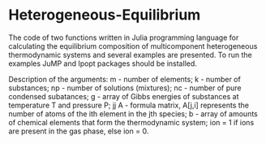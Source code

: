 # Heterogeneous-Equilibrium
The code of two functions written in Julia programming language for calculating the equilibrium composition of multicomponent heterogeneous thermodynamic systems and several examples are presented. 
To run the examples JuMP and Ipopt packages should be installed.

Description of the arguments:
m - number of elements;
k - number of substances; 
np - number of solutions (mixtures); 
nc - number of pure condensed subatances;
g - array of Gibbs energies of substances at temperature T and pressure P;
jj
A - formula matrix, A[j,i] represents the number of atoms of the ith element in the jth species;
b - array of amounts of chemical elements that form the thermodynamic system;
ion = 1 if ions are present in the gas phase, else ion = 0.
